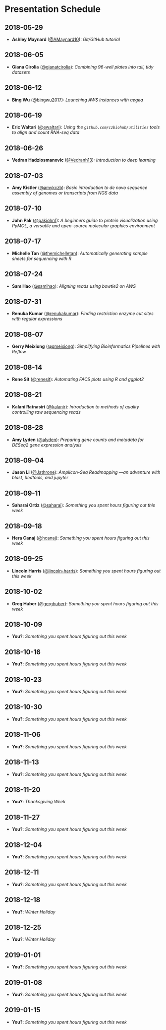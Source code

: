 # Presentation Schedule

## 2018-05-29

- **Ashley Maynard** ([@AMaynard10](https://github.com/AMaynard10)): *Git/GitHub tutorial*

## 2018-06-05

- **Giana Cirolia** ([@gianatcirolia](https://github.com/gianatcirolia)): *Combining 96-well plates into tall, tidy datasets*

## 2018-06-12

- **Bing Wu** ([@bingwu2017](https://github.com/bingwu2017)): *Launching AWS instances with aegea*

## 2018-06-19

- **Eric Waltari** ([@ewaltari](https://github.com/ewaltari)): *Using the `github.com/czbiohub/utilities` tools to align and count RNA-seq data*

## 2018-06-26

- **Vedran Hadziosmanovic** ([@Vedranh13](https://github.com/Vedranh13)): *Introduction to deep learning*

## 2018-07-03

- **Amy Kistler** ([@amykczb](https://github.com/amykczb)): *Basic introduction to de novo sequence assembly of genomes or transcripts from NGS data*

## 2018-07-10

- **John Pak** ([@pakjohn1](https://github.com/pakjohn1)): *A beginners guide to protein visualization using PyMOL, a versatile and open-source molecular graphics environment*

## 2018-07-17

- **Michelle Tan** ([@themichelletan](https://github.com/themichelletan)): *Automatically generating sample sheets for sequencing with R*

## 2018-07-24

- **Sam Hao** ([@samlhao](https://github.com/samlhao)): *Aligning reads using bowtie2 on AWS*

## 2018-07-31

- **Renuka Kumar** ([@renukakumar](https://github.com/renukakumar)): *Finding restriction enzyme cut sites with regular expressions*

## 2018-08-07

- **Gerry Meixiong** ([@gmeixiong](https://github.com/gmeixiong)): *Simplifying Bioinformatics Pipelines with Reflow*

## 2018-08-14

- **Rene Sit** ([@renesit](https://github.com/renesit)): *Automating FACS plots using R and ggplot2*

## 2018-08-21

- **Kalani Ratnasiri** ([@kalanir](https://github.com/kalanir)): *Introduction to methods of quality controlling raw sequencing reads*

## 2018-08-28

- **Amy Lyden** ([@alyden](https://github.com/alyden)): *Preparing gene counts and metadata for DESeq2 gene expression analysis*

## 2018-09-04

- **Jason Li** ([@Jathrone](https://github.com/Jathrone)): *Amplicon-Seq Readmapping —an adventure with blast, bedtools, and jupyter*

## 2018-09-11

- **Saharai Ortiz** ([@saharai](https://github.com/saharai)): *Something you spent hours figuring out this week*

## 2018-09-18

- **Hera Canaj** ([@hcanaj](https://github.com/hcanaj)): *Something you spent hours figuring out this week*

## 2018-09-25

- **Lincoln Harris** ([@lincoln-harris](https://github.com/lincoln-harris)): *Something you spent hours figuring out this week*

## 2018-10-02

- **Greg Huber** ([@gerghuber](https://github.com/gerghuber)): *Something you spent hours figuring out this week*

## 2018-10-09

- **You?**: *Something you spent hours figuring out this week*

## 2018-10-16

- **You?**: *Something you spent hours figuring out this week*

## 2018-10-23

- **You?**: *Something you spent hours figuring out this week*

## 2018-10-30

- **You?**: *Something you spent hours figuring out this week*

## 2018-11-06

- **You?**: *Something you spent hours figuring out this week*

## 2018-11-13

- **You?**: *Something you spent hours figuring out this week*

## 2018-11-20

- **You?**: *Thanksgiving Week*

## 2018-11-27

- **You?**: *Something you spent hours figuring out this week*

## 2018-12-04

- **You?**: *Something you spent hours figuring out this week*

## 2018-12-11

- **You?**: *Something you spent hours figuring out this week*

## 2018-12-18

- **You?**: *Winter Holiday*

## 2018-12-25

- **You?**: *Winter Holiday*

## 2019-01-01

- **You?**: *Something you spent hours figuring out this week*

## 2019-01-08

- **You?**: *Something you spent hours figuring out this week*

## 2019-01-15

- **You?**: *Something you spent hours figuring out this week*
